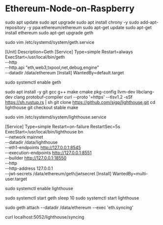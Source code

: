 # Ethereum-Node-on-Raspberry
sudo apt update
sudo apt upgrade
sudo apt install chrony -y
sudo add-apt-repository -y ppa:ethereum/ethereum
sudo apt-get update
sudo apt-get install ethereum
sudo apt-get upgrade geth

sudo vim /etc/systemd/system/geth.service

[Unit]
Description=Geth
[Service]
Type=simple
Restart=always
ExecStart=/usr/local/bin/geth \
       --http \
       --http.api "eth,web3,txpool,net,debug,engine" \
       --datadir /data/ethereum
[Install]
WantedBy=default.target

sudo systemctl enable geth

sudo apt install -y git gcc g++ make cmake pkg-config llvm-dev libclang-dev clang protobuf-compiler
curl --proto '=https' --tlsv1.2 -sSf https://sh.rustup.rs | sh
git clone https://github.com/sigp/lighthouse.git
cd lighthouse
git checkout stable
make

sudo vim /etc/systemd/system/lighthouse.service

[Service]
Type=simple
Restart=on-failure
RestartSec=5s
ExecStart=/usr/local/bin/lighthouse bn \
         --network mainnet \
         --datadir /data/lighthouse \
         --eth1-endpoints http://127.0.0.1:8545 \
         --execution-endpoints http://127.0.0.1:8551 \
         --builder http://127.0.0.1:18550 \
         --http \
         --http-address 127.0.0.1 \
         --jwt-secrets /data/ethereum/geth/jwtsecret
[Install]
WantedBy=multi-user.target

sudo systemctl enable lighthouse

sudo systemctl start geth
sleep 10
sudo systemctl start lighthouse

sudo geth attach --datadir /data/ethereum --exec 'eth.syncing'

curl localhost:5052/lighthouse/syncing
